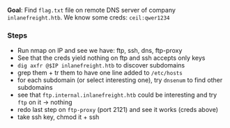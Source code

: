 
**Goal**: Find `flag.txt` file on remote DNS server of company `inlanefreight.htb`. We know some creds: `ceil:qwer1234`

### Steps

- Run nmap on IP and see we have: ftp, ssh, dns, ftp-proxy
- See that the creds yield nothing on ftp and ssh accepts only keys
- `dig axfr @$IP inlanefreight.htb` to discover subdomains
- grep them + tr them to have one line added to `/etc/hosts`
- for each subdomain (or select interesting one), try `dnsenum` to find other subdomains
- see that `ftp.internal.inlanefreight.htb` could be interesting and try `ftp` on it -> nothing
- redo last step on `ftp-proxy` (port 2121) and see it works (creds above)
- take ssh key, chmod it + ssh